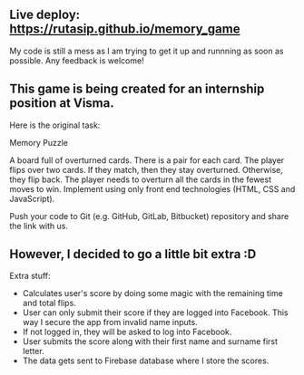## Live deploy: https://rutasip.github.io/memory_game

My code is still a mess as I am trying to get it up and runnning as soon as possible.
Any feedback is welcome!

## This game is being created for an internship position at Visma.

Here is the original task:

Memory Puzzle

A board full of overturned cards. There is a pair for each card. The player flips over two cards. If they match, then they stay overturned. Otherwise, they flip back. The player needs to overturn all the cards in the fewest moves to win. Implement using only front end technologies (HTML, CSS and JavaScript).

Push your code to Git (e.g. GitHub, GitLab, Bitbucket) repository and share the link with us.

## However, I decided to go a little bit extra :D

Extra stuff:

- Calculates user's score by doing some magic with the remaining time and total flips.
- User can only submit their score if they are logged into Facebook. This way I secure the app from invalid name inputs.
- If not logged in, they will be asked to log into Facebook.
- User submits the score along with their first name and surname first letter.
- The data gets sent to Firebase database where I store the scores.
